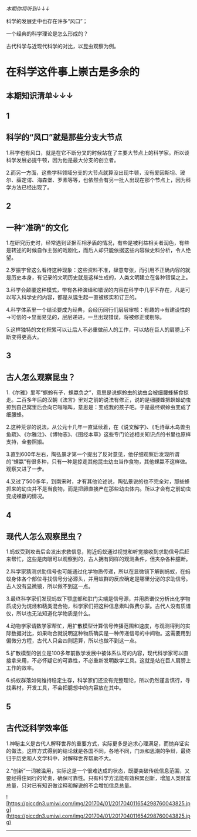 *本期你将听到↓↓↓*

科学的发展史中也存在许多“风口”；

一个经典的科学理论是怎么形成的？

古代科学与近现代科学的对比，以昆虫观察为例。

# 在科学这件事上崇古是多余的

## 本期知识清单↓↓↓

## 1

## 科学的“风口”就是那些分支大节点

1.科学也有风口，就是在它不断分叉的时候站在了主要大节点上的科学家。所以谈科学发展必提牛顿，因为他是最大分支的创立者。

2.而另一方面，这些学科领域分支的大节点就算没出现牛顿，没有爱因斯坦、玻尔、薛定谔、海森堡、罗素等等，也依然会有另一批人出现在那个节点上，因为科学方法已经出现了。

## 2

## 一种“准确”的文化

1.在研究历史时，经常遇到证据互相矛盾的情况，有些是被利益相关者润色，有些是转述的时候自作主张的戏剧化，而后人却只能依据这些内容做史料分析，令人绝望。

2.罗振宇曾这么看待这种现象：这些资料不准，肆意夸张，而引用不正确内容的就是历史本身，有记录的文明历史就是这样生成的，人类文明建立在各种错误之上。

3.科学会颠覆这种模式，带有各种演绎和错误的内容在科学中几乎不存在，凡是可以写入科学史的内容，都是从诞生起一直被核实和订正的。

4.科学体系里一个结论要成为经典，会经历同行们层层审核：有趣的→有建设性的→可信的→显而易见的，层层递进，一旦出现错误，将被修正或剔除。

5.这样独特的文化积累可以让后人不必重做前人的工作，可以站在巨人的肩膀上不断变得更高大。

## 3

## 古人怎么观察昆虫？

1.《尔雅》里写“螟蛉有子，蜾蠃负之”，意思是说螟蛉虫的幼虫会被细腰蜂捕食掠走。二百多年后的汉朝《法言》里对之前的说法有修正，说的是细腰蜂把螟蛉幼虫掠到自己窝里后会向它嗡嗡叫，意思是：变成我的孩子吧。于是最终螟蛉虫变成了细腰蜂。

2.这种荒谬的说法，从公元十几年一直延续着，在《说文解字》、《毛诗草木鸟兽虫鱼疏》、《尔雅注》、《博物志》、《图经本草》这些专门论述相关知识点的书里也原样支持，全套照搬。

3.直到600年左右，陶弘景才第一个提出了反对意见，他仔细观察后发现所谓的“蜾蠃”有很多种，只有一种是掠走其他昆虫幼虫当作食物，其他蜾蠃不这样做。观察又进了一步。

4.又过了500多年，到南宋时，才有其他论述说，陶弘景说的也不完全对，那些蜂抓来的幼虫并不是当食物，而是把卵直接产在那些幼虫体内。所以才会有之前幼虫变成蜾蠃的情况。

## 4

## 现代人怎么观察昆虫？

1.蚂蚁受到攻击后会发出求救信息，附近蚂蚁通过视觉和听觉接收到求助信号后赶来帮忙，这些是肉眼可以观察到的，古人拥有同样的观测条件，但夹杂各种臆断。

2.科学家猜测求助信号也可能通过化学物质传递，所以在显微镜下解剖蚂蚁，在蚂蚁身体各个部位寻找信号分泌源头，并用蚁群的反应确定是哪里分泌的求助信号。古人没有显微镜，所以做不到这一点。

3.最终科学家们发现蚂蚁下颚底部和肛门尖端是信号源，并用质谱仪分析出化学物质成分为烷烃和萜类混合物，科学家们把这种信息素叫做费尔蒙。古代人没有质谱仪，所以也无法知道化学物质是什么。

4.动物学家请数学家帮忙，用扩散模型计算信号传播范围和速度，与观测得到的实际数据对比，如果吻合就说明这种物质确实是一种传递信号的中间物。这需要用到偏微分方程，古代人只会四则运算，所以也做不到这一点。

5.扩散模型的创立是100多年前数学发展中被体系认可的内容，现代科学家可以直接拿来用，不必怀疑它的可靠性，不必重新发明数学工具。这就是站在巨人肩膀上工作的效率。

6.蚂蚁群落如何维持稳定生存，科学家们还没有完整理论，所以仍然谨言慎行，寻找素材，开发工具，不会把臆想中的内容放在其中。

## 5

## 古代泛科学效率低

1.神秘主义是古代人解释世界的重要方式，实际更多是追求心理满足，而抛弃证实的做法。这样方式得到的结论就是各国不同，各地不同，门派和思潮的争辩，最终归于历史和人文学科中，对解释世界帮助不大。

2.“创新”一词被滥用，实际这是一个很难达成的状态，既要突破传统信息范围，又要经得住同行的苛责，确保可靠性。只有科学方法能有效积累创新，增加人类财富总量，只对已有知识做诠释和解说的不会增加信息总量。

![https://piccdn3.umiwi.com/img/201704/01/201704011654298760043825.jpg](https://piccdn3.umiwi.com/img/201704/01/201704011654298760043825.jpg)

---
